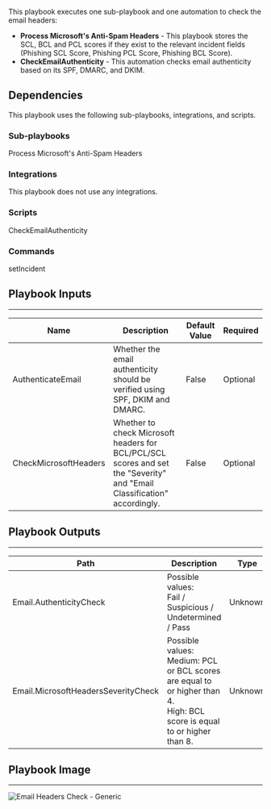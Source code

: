 This playbook executes one sub-playbook and one automation to check the email headers:
- **Process Microsoft's Anti-Spam Headers** - This playbook stores the SCL, BCL and PCL scores if they exist to the relevant incident fields (Phishing SCL Score, Phishing PCL Score, Phishing BCL Score).
- **CheckEmailAuthenticity** - This automation checks email authenticity based on its SPF, DMARC, and DKIM.
 

## Dependencies
This playbook uses the following sub-playbooks, integrations, and scripts.

### Sub-playbooks
Process Microsoft's Anti-Spam Headers

### Integrations
This playbook does not use any integrations.

### Scripts
CheckEmailAuthenticity

### Commands
setIncident

## Playbook Inputs
---

| **Name** | **Description** | **Default Value** | **Required** |
| --- | --- | --- | --- |
| AuthenticateEmail | Whether the email authenticity should be verified using SPF, DKIM and DMARC. | False | Optional |
| CheckMicrosoftHeaders | Whether to check Microsoft headers for BCL/PCL/SCL scores and set the "Severity" and "Email Classification" accordingly. | False | Optional |

## Playbook Outputs
---

| **Path** | **Description** | **Type** |
| --- | --- | --- |
| Email.AuthenticityCheck | Possible values:<br/>Fail / Suspicious / Undetermined / Pass | Unknown |
| Email.MicrosoftHeadersSeverityCheck | Possible values:<br/>Medium: PCL or BCL scores are equal to or higher than 4.<br/>High: BCL score is equal to or higher than 8.<br/> | Unknown |

## Playbook Image
---
![Email Headers Check - Generic](https://raw.githubusercontent.com/cvescan/cvescan/5153dd815b5288877b560e3fdcc3d9ab28cda57e/Packs/CommonPlaybooks/doc_files/Email_Headers_Check_-_Generic.png)
